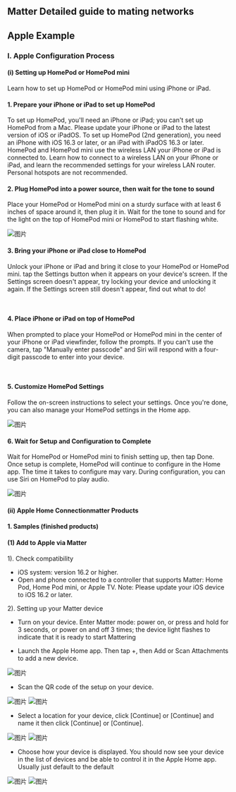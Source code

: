 ## Matter Detailed guide to mating networks

## Apple Example
### I. Apple Configuration Process
#### (i) Setting up HomePod or HomePod mini
Learn how to set up HomePod or HomePod mini using iPhone or iPad.
#### 1. Prepare your iPhone or iPad to set up HomePod
To set up HomePod, you'll need an iPhone or iPad; you can't set up HomePod from a Mac. 
Please update your iPhone or iPad to the latest version of iOS or iPadOS. To set up HomePod (2nd generation), you need an iPhone with iOS 16.3 or later, or an iPad with iPadOS 16.3 or later.
HomePod and HomePod mini use the wireless LAN your iPhone or iPad is connected to. Learn how to connect to a wireless LAN on your iPhone or iPad, and learn the recommended settings for your wireless LAN router. Personal hotspots are not recommended.
 
#### 2. Plug HomePod into a power source, then wait for the tone to sound
Place your HomePod or HomePod mini on a sturdy surface with at least 6 inches of space around it, then plug it in. Wait for the tone to sound and for the light on the top of HomePod mini or HomePod to start flashing white.
 
![图片](/assets/images/matter/苹果配网1.gif)
 
#### 3. Bring your iPhone or iPad close to HomePod
Unlock your iPhone or iPad and bring it close to your HomePod or HomePod mini. tap the Settings button when it appears on your device's screen. If the Settings screen doesn't appear, try locking your device and unlocking it again.
If the Settings screen still doesn't appear, find out what to do!
 
 
#### 4. Place iPhone or iPad on top of HomePod
When prompted to place your HomePod or HomePod mini in the center of your iPhone or iPad viewfinder, follow the prompts. If you can't use the camera, tap "Manually enter passcode" and Siri will respond with a four-digit passcode to enter into your device.
 
 
#### 5. Customize HomePod Settings
Follow the on-screen instructions to select your settings. Once you're done, you can also manage your HomePod settings in the Home app.
 
![图片](/assets/images/matter/苹果配网2-en.PNG)
 
#### 6. Wait for Setup and Configuration to Complete
Wait for HomePod or HomePod mini to finish setting up, then tap Done. Once setup is complete, HomePod will continue to configure in the Home app. The time it takes to configure may vary. During configuration, you can use Siri on HomePod to play audio.
 
![图片](/assets/images/matter/苹果配网3en.PNG)


#### (ii) Apple Home Connectionmatter Products
#### 1. Samples (finished products)
#### (1) Add to Apple via Matter
1). Check compatibility

- iOS system: version 16.2 or higher.
- Open and phone connected to a controller that supports Matter: Home Pod, Home Pod mini, or Apple TV.
Note: Please update your iOS device to iOS 16.2 or later.

2). Setting up your Matter device

- Turn on your device. Enter Matter mode: power on, or press and hold for 3 seconds, or power on and off 3 times; the device light flashes to indicate that it is ready to start Mattering

- Launch the Apple Home app. Then tap +, then Add or Scan Attachments to add a new device.

![图片](/assets/images/matter/苹果配网4.png)

- Scan the QR code of the setup on your device.

![图片](/assets/images/matter/苹果配网5.png)
![图片](/docs/assets/images/matter/苹果配网6.png)

- Select a location for your device, click [Continue] or [Continue] and name it then click [Continue] or [Continue].

![图片](/assets/images/matter/苹果配网7.png)
![图片](/assets/images/matter/苹果配网8.png)

- Choose how your device is displayed. You should now see your device in the list of devices and be able to control it in the Apple Home app.
Usually just default to the default


![图片](/assets/images/matter/苹果配网9.png)
![图片](/assets/images/matter/苹果配网10.png)